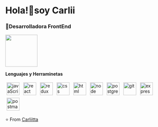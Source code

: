 #
 <h1>Hola!👋soy Carlii</h1>
<h3>🚀Desarrolladora FrontEnd</h3>

                                                    
<img align='center' src='https://raw.githubusercontent.com/haoruilee/haoruilee/master/pic/pusheencode.gif' width='100"'/>


<b>Lenguajes y Herraminetas </b> <br>

<p >
   <img src="https://user-images.githubusercontent.com/93160279/234152115-019a4b86-c8fb-417d-8dda-1c0f89b2415c.png" alt="javaScript" title="Javascript" style="vertical-align:top; margin:4px;width:40px">
     <img src="https://cdn.icon-icons.com/icons2/2415/PNG/512/react_original_logo_icon_146374.png" alt="react" title="react" style="vertical-align:top; margin:4px;width:40px">
     <img src="https://cdn.icon-icons.com/icons2/2415/PNG/512/redux_original_logo_icon_146365.png" alt="redux" title="redux" style="vertical-align:top; margin:4px;width:40px">
 <img src="https://user-images.githubusercontent.com/93160279/234151885-442d1730-1205-4722-b385-c7727f516db7.png" alt="css" title="css" style="vertical-align:top; margin:4px;width:40px">
   <img src="https://user-images.githubusercontent.com/93160279/234151285-fa9c9497-6806-4065-acc4-bfa8f5dbaa0a.png" alt="html" title="html" style="vertical-align:top; margin:4px;width:40px">
   <img src="https://user-images.githubusercontent.com/93160279/234152512-1ae472d7-67f6-4f82-94f4-638a927ffa5f.png" alt="node" title="node.js" style="vertical-align:top; margin:4px;width:40px">
     <img src="https://user-images.githubusercontent.com/93160279/234152402-9587dbae-9775-4310-bb9f-c83034667db2.png" alt="postgres" title="postgres" style="vertical-align:top; margin:4px;width:40px">
    <img src="https://user-images.githubusercontent.com/93160279/234152741-0720084a-c75c-43d0-8343-baaecde6e035.png" alt="git" title="git" style="vertical-align:top; margin:4px;width:40px">
   <img src="https://cdn.icon-icons.com/icons2/2415/PNG/512/express_original_wordmark_logo_icon_146528.png" alt="express" title="express.js" style="vertical-align:top; margin:4px;width:40px">
    <img src="https://cdn.icon-icons.com/icons2/3053/PNG/512/postman_macos_bigsur_icon_189815.png" alt="postman" title="postman" style="vertical-align:top; margin:4px;width:40px">
 
</p>

⭐️ From [Carliitta](https://github.com/Carliitta/Carliitta)          
                                                          
                                                              
         
         
